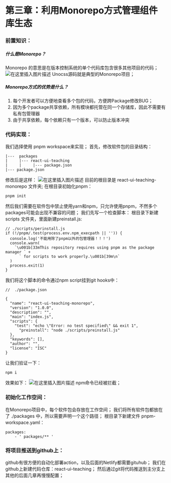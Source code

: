 # 第三章：利用Monorepo方式管理组件库生态
### 前置知识：
##### 什么是Monorepo？
Monorepo 的意思是在版本控制系统的单个代码库包含很多其他项目的代码；
![在这里插入图片描述](https://img-blog.csdnimg.cn/055af551000f43e2b05a655bec21deee.png)
Unocss源码就是典型的Monorepo项目；
##### Monorepo方式的优势是什么？

 1. 每个开发者可以方便地查看多个包的代码，方便跨Package修改BUG；
 2. 因为多个package共享依赖，所有模块都托管在同一个存储库，因此不需要有私有包管理器
 3. 由于共享依赖，每个依赖只有一个版本，可以防止版本冲突

### 代码实现：
我们选择使用 pnpm workspace来实现；
首先，修改软件包的目录结构：
```
|---  packages
|     |--- react-ui-teaching
|     |     |--- package.json
|--- package.json
```
修改后是这样：
![在这里插入图片描述](https://img-blog.csdnimg.cn/4cdac3b79bca45299e3ea2aa1855ab54.png)
目前的根目录是 react-ui-teaching-monorepo 文件夹;
在根目录初始化pnpm：
```
pnpm init
```
然后我们需要在软件包中禁止使用yarn和npm，只允许使用pnpm，不然多个packages可能会出现不兼容的问题；
我们先写一个检查脚本：
根目录下新建 scripts 文件夹，里面新建preinstall.js:
```
// ./scripts/perinstall.js
if (!/pnpm/.test(process.env.npm_execpath || '')) {
  console.log('不能用除了pnpm以外的包管理器！！！')
  console.warn(
    `\u001b[33mThis repository requires using pnpm as the package manager ` +
      ` for scripts to work properly.\u001b[39m\n`
  )
  process.exit(1)
}
```
我们将这个脚本的命令通过npm script挂到git hooks中：
```
//  ./package.json

{
  "name": "react-ui-teaching-monorepo",
  "version": "1.0.0",
  "description": "",
  "main": "index.js",
  "scripts": {
    "test": "echo \"Error: no test specified\" && exit 1",
      "preinstall": "node ./scripts/preinstall.js"
  },
  "keywords": [],
  "author": "",
  "license": "ISC"
}
```
让我们验证一下：
```
npm i
```
效果如下：
![在这里插入图片描述](https://img-blog.csdnimg.cn/454ac8e42bc146df88799e6775f0e8b9.png)
npm命令已经被拦截；
### 初始化工作空间：
在Monorepo项目中，每个软件包会存放在工作空间；
我们将所有软件包都放在了 ./packages 中，所以需要声明一个这个路径；
根目录下新建文件 pnpm-workspace.yaml：
```
packages:
	- ' packages/** '
```
### 将项目推送到github上：
github有很方便的自动化部署action，以及后面的Netlify都需要gituhub；
我们在github上新建代码仓库：react-ui-teaching；
然后通过git将代码推送到主分支上
其他的后面几章再慢慢配置；
